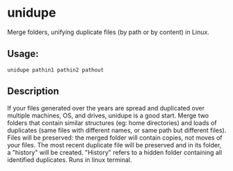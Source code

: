 # unidupe
Merge folders, unifying duplicate files (by path or by content) in Linux.

## Usage:
```unidupe pathin1 pathin2 pathout```
## Description
If your files generated over the years are spread and duplicated over multiple machines, OS, and drives, unidupe is a good start. Merge two folders that contain similar structures (eg: home directories) and loads of duplicates (same files with different names, or same path but different files). Files will be preserved: the merged folder will contain copies, not moves of your files. The most recent duplicate file will be preserved and in its folder, a "history" will be created. "History" refers to a hidden folder containing all identified duplicates. Runs in linux terminal.
